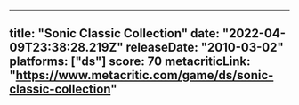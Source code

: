 
---
title: "Sonic Classic Collection"
date: "2022-04-09T23:38:28.219Z"
releaseDate: "2010-03-02"
platforms: ["ds"]
score: 70
metacriticLink: "https://www.metacritic.com/game/ds/sonic-classic-collection"
---
